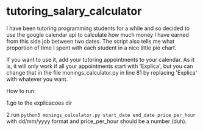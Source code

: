 # tutoring_salary_calculator

I have been tutoring programming students for a while and so decided to use the google calendar api to calculate how much money I have earned from this side job between two dates. The script also tells me what proportion of time I spent with each student in a nice little pie chart. 


If you want to use it, add your tutoring appointments to your calendar. As it is, it will only work if all your appointments start with 'Explica', but you can change that in the file monings_calculator.py in line 81 by replacing 'Explica' with whatever you want.


How to run:


1.go to the explicacoes dir


2.run ```python3 monings_calculator.py start_date end_date price_per_hour``` with dd/mm/yyyy format and price_per_hour should be a number (duh).

